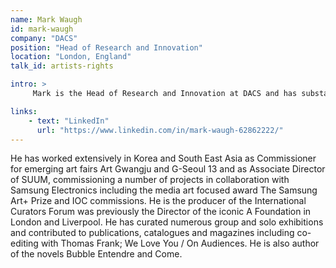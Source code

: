 ```yaml
---
name: Mark Waugh
id: mark-waugh
company: "DACS"
position: "Head of Research and Innovation"
location: "London, England"
talk_id: artists-rights

intro: >
     Mark is the Head of Research and Innovation at DACS and has substantial consultancy experience across the private and public sector in the visual arts. 

links:
    - text: "LinkedIn"
      url: "https://www.linkedin.com/in/mark-waugh-62862222/"
---
```


He has worked extensively in Korea and South East Asia as Commissioner for emerging art fairs Art Gwangju and G-Seoul 13 and as Associate Director of SUUM, commissioning a number of projects in collaboration with Samsung Electronics including the media art focused award The Samsung Art+ Prize and IOC commissions. He is the producer of the International Curators Forum was previously the Director of the iconic A Foundation in London and Liverpool. He has curated numerous group and solo exhibitions and contributed to publications, catalogues and magazines including co-editing with Thomas Frank; We Love You / On Audiences. He is also author of the novels Bubble Entendre and Come.
